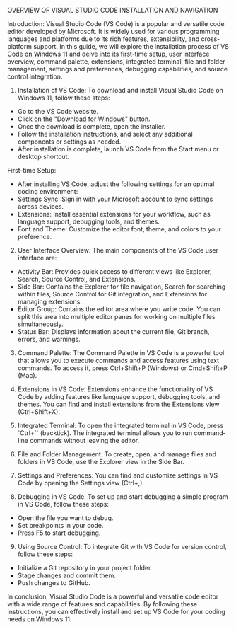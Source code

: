 OVERVIEW OF VISUAL STUDIO CODE INSTALLATION AND NAVIGATION

Introduction:
Visual Studio Code (VS Code) is a popular and versatile code editor developed by Microsoft. It is widely used for various programming languages and platforms due to its rich features, extensibility, and cross-platform support. In this guide, we will explore the installation process of VS Code on Windows 11 and delve into its first-time setup, user interface overview, command palette, extensions, integrated terminal, file and folder management, settings and preferences, debugging capabilities, and source control integration.

1. Installation of VS Code:
To download and install Visual Studio Code on Windows 11, follow these steps:

- Go to the VS Code website.
- Click on the "Download for Windows" button.
- Once the download is complete, open the installer.
- Follow the installation instructions, and select any additional components or settings as needed.
- After installation is complete, launch VS Code from the Start menu or desktop shortcut.

First-time Setup:
- After installing VS Code, adjust the following settings for an optimal coding environment:
- Settings Sync: Sign in with your Microsoft account to sync settings across devices.
- Extensions: Install essential extensions for your workflow, such as language support, debugging tools, and themes.
- Font and Theme: Customize the editor font, theme, and colors to your preference.

2. User Interface Overview:
The main components of the VS Code user interface are:

- Activity Bar: Provides quick access to different views like Explorer, Search, Source Control, and Extensions.
- Side Bar: Contains the Explorer for file navigation, Search for searching within files, Source Control for Git integration, and Extensions for managing extensions.
- Editor Group: Contains the editor area where you write code. You can split this area into multiple editor panes for working on multiple files simultaneously.
- Status Bar: Displays information about the current file, Git branch, errors, and warnings.
3. Command Palette:
The Command Palette in VS Code is a powerful tool that allows you to execute commands and access features using text commands. To access it, press Ctrl+Shift+P (Windows) or Cmd+Shift+P (Mac).

4. Extensions in VS Code:
Extensions enhance the functionality of VS Code by adding features like language support, debugging tools, and themes. You can find and install extensions from the Extensions view (Ctrl+Shift+X).

5. Integrated Terminal:
To open the integrated terminal in VS Code, press `Ctrl+`` (backtick). The integrated terminal allows you to run command-line commands without leaving the editor.

6. File and Folder Management:
To create, open, and manage files and folders in VS Code, use the Explorer view in the Side Bar.

7. Settings and Preferences:
You can find and customize settings in VS Code by opening the Settings view (Ctrl+,).

8. Debugging in VS Code:
To set up and start debugging a simple program in VS Code, follow these steps:

- Open the file you want to debug.
- Set breakpoints in your code.
- Press F5 to start debugging.

9. Using Source Control:
To integrate Git with VS Code for version control, follow these steps:

- Initialize a Git repository in your project folder.
- Stage changes and commit them.
- Push changes to GitHub.

In conclusion, Visual Studio Code is a powerful and versatile code editor with a wide range of features and capabilities. By following these instructions, you can effectively install and set up VS Code for your coding needs on Windows 11.
